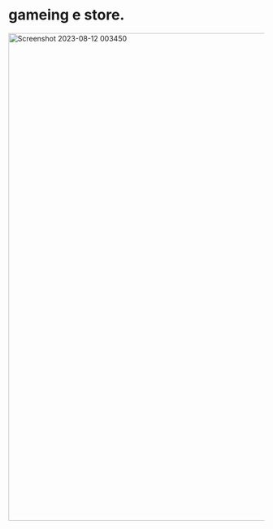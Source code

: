 # gameing e store.

<img width="960" alt="Screenshot 2023-08-12 003450" src="https://github.com/Madanparta/Gaming_e_commerce_store/assets/98997669/375e83af-a7fd-4085-a789-bcc5f7f48b03">

